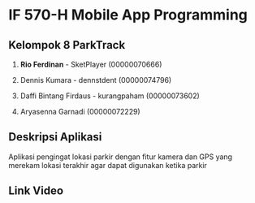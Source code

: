 # **IF 570-H Mobile App Programming**

## Kelompok 8 ParkTrack

1. **Rio Ferdinan** - SketPlayer
   (00000070666)

2. Dennis Kumara - dennstdent
   (00000074796)

3. Daffi Bintang Firdaus - kurangpaham
   (00000073602)

4. Aryasenna Garnadi
   (00000072229)

## Deskripsi Aplikasi

Aplikasi pengingat lokasi parkir dengan fitur kamera dan GPS yang merekam lokasi terakhir agar dapat digunakan ketika parkir

## Link Video

